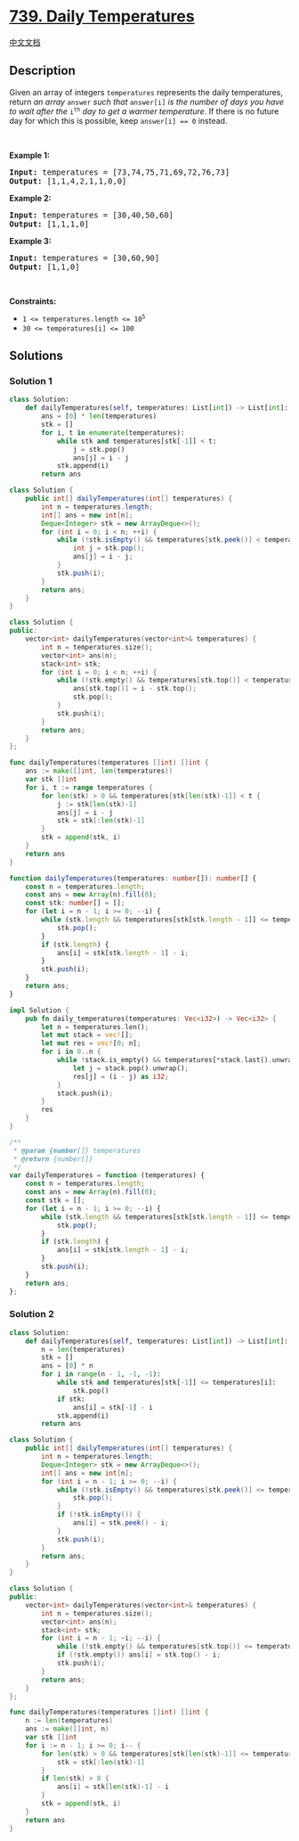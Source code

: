 # [739. Daily Temperatures](https://leetcode.com/problems/daily-temperatures)

[中文文档](./solution/0700-0799/0739.Daily%20Temperatures/README.md)

<!-- tags:Stack,Array,Monotonic Stack -->

## Description

<p>Given an array of integers <code>temperatures</code> represents the daily temperatures, return <em>an array</em> <code>answer</code> <em>such that</em> <code>answer[i]</code> <em>is the number of days you have to wait after the</em> <code>i<sup>th</sup></code> <em>day to get a warmer temperature</em>. If there is no future day for which this is possible, keep <code>answer[i] == 0</code> instead.</p>

<p>&nbsp;</p>
<p><strong class="example">Example 1:</strong></p>
<pre><strong>Input:</strong> temperatures = [73,74,75,71,69,72,76,73]
<strong>Output:</strong> [1,1,4,2,1,1,0,0]
</pre><p><strong class="example">Example 2:</strong></p>
<pre><strong>Input:</strong> temperatures = [30,40,50,60]
<strong>Output:</strong> [1,1,1,0]
</pre><p><strong class="example">Example 3:</strong></p>
<pre><strong>Input:</strong> temperatures = [30,60,90]
<strong>Output:</strong> [1,1,0]
</pre>
<p>&nbsp;</p>
<p><strong>Constraints:</strong></p>

<ul>
	<li><code>1 &lt;=&nbsp;temperatures.length &lt;= 10<sup>5</sup></code></li>
	<li><code>30 &lt;=&nbsp;temperatures[i] &lt;= 100</code></li>
</ul>

## Solutions

### Solution 1

<!-- tabs:start -->

```python
class Solution:
    def dailyTemperatures(self, temperatures: List[int]) -> List[int]:
        ans = [0] * len(temperatures)
        stk = []
        for i, t in enumerate(temperatures):
            while stk and temperatures[stk[-1]] < t:
                j = stk.pop()
                ans[j] = i - j
            stk.append(i)
        return ans
```

```java
class Solution {
    public int[] dailyTemperatures(int[] temperatures) {
        int n = temperatures.length;
        int[] ans = new int[n];
        Deque<Integer> stk = new ArrayDeque<>();
        for (int i = 0; i < n; ++i) {
            while (!stk.isEmpty() && temperatures[stk.peek()] < temperatures[i]) {
                int j = stk.pop();
                ans[j] = i - j;
            }
            stk.push(i);
        }
        return ans;
    }
}
```

```cpp
class Solution {
public:
    vector<int> dailyTemperatures(vector<int>& temperatures) {
        int n = temperatures.size();
        vector<int> ans(n);
        stack<int> stk;
        for (int i = 0; i < n; ++i) {
            while (!stk.empty() && temperatures[stk.top()] < temperatures[i]) {
                ans[stk.top()] = i - stk.top();
                stk.pop();
            }
            stk.push(i);
        }
        return ans;
    }
};
```

```go
func dailyTemperatures(temperatures []int) []int {
	ans := make([]int, len(temperatures))
	var stk []int
	for i, t := range temperatures {
		for len(stk) > 0 && temperatures[stk[len(stk)-1]] < t {
			j := stk[len(stk)-1]
			ans[j] = i - j
			stk = stk[:len(stk)-1]
		}
		stk = append(stk, i)
	}
	return ans
}
```

```ts
function dailyTemperatures(temperatures: number[]): number[] {
    const n = temperatures.length;
    const ans = new Array(n).fill(0);
    const stk: number[] = [];
    for (let i = n - 1; i >= 0; --i) {
        while (stk.length && temperatures[stk[stk.length - 1]] <= temperatures[i]) {
            stk.pop();
        }
        if (stk.length) {
            ans[i] = stk[stk.length - 1] - i;
        }
        stk.push(i);
    }
    return ans;
}
```

```rust
impl Solution {
    pub fn daily_temperatures(temperatures: Vec<i32>) -> Vec<i32> {
        let n = temperatures.len();
        let mut stack = vec![];
        let mut res = vec![0; n];
        for i in 0..n {
            while !stack.is_empty() && temperatures[*stack.last().unwrap()] < temperatures[i] {
                let j = stack.pop().unwrap();
                res[j] = (i - j) as i32;
            }
            stack.push(i);
        }
        res
    }
}
```

```js
/**
 * @param {number[]} temperatures
 * @return {number[]}
 */
var dailyTemperatures = function (temperatures) {
    const n = temperatures.length;
    const ans = new Array(n).fill(0);
    const stk = [];
    for (let i = n - 1; i >= 0; --i) {
        while (stk.length && temperatures[stk[stk.length - 1]] <= temperatures[i]) {
            stk.pop();
        }
        if (stk.length) {
            ans[i] = stk[stk.length - 1] - i;
        }
        stk.push(i);
    }
    return ans;
};
```

<!-- tabs:end -->

### Solution 2

<!-- tabs:start -->

```python
class Solution:
    def dailyTemperatures(self, temperatures: List[int]) -> List[int]:
        n = len(temperatures)
        stk = []
        ans = [0] * n
        for i in range(n - 1, -1, -1):
            while stk and temperatures[stk[-1]] <= temperatures[i]:
                stk.pop()
            if stk:
                ans[i] = stk[-1] - i
            stk.append(i)
        return ans
```

```java
class Solution {
    public int[] dailyTemperatures(int[] temperatures) {
        int n = temperatures.length;
        Deque<Integer> stk = new ArrayDeque<>();
        int[] ans = new int[n];
        for (int i = n - 1; i >= 0; --i) {
            while (!stk.isEmpty() && temperatures[stk.peek()] <= temperatures[i]) {
                stk.pop();
            }
            if (!stk.isEmpty()) {
                ans[i] = stk.peek() - i;
            }
            stk.push(i);
        }
        return ans;
    }
}
```

```cpp
class Solution {
public:
    vector<int> dailyTemperatures(vector<int>& temperatures) {
        int n = temperatures.size();
        vector<int> ans(n);
        stack<int> stk;
        for (int i = n - 1; ~i; --i) {
            while (!stk.empty() && temperatures[stk.top()] <= temperatures[i]) stk.pop();
            if (!stk.empty()) ans[i] = stk.top() - i;
            stk.push(i);
        }
        return ans;
    }
};
```

```go
func dailyTemperatures(temperatures []int) []int {
	n := len(temperatures)
	ans := make([]int, n)
	var stk []int
	for i := n - 1; i >= 0; i-- {
		for len(stk) > 0 && temperatures[stk[len(stk)-1]] <= temperatures[i] {
			stk = stk[:len(stk)-1]
		}
		if len(stk) > 0 {
			ans[i] = stk[len(stk)-1] - i
		}
		stk = append(stk, i)
	}
	return ans
}
```

<!-- tabs:end -->

<!-- end -->
